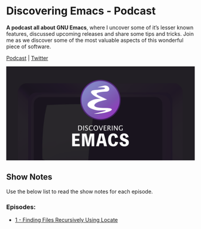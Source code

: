 # Discovering Emacs - Podcast

**A podcast all about GNU Emacs**, where I uncover some of it’s lesser known
features, discussed upcoming releases and share some tips and tricks. Join me as
we discover some of the most valuable aspects of this wonderful piece of
software.

[Podcast](https://www.discovering-emacs.com) | [Twitter](https://twitter.com/DiscoverEmacs)

![Discovering Emacs](https://raw.githubusercontent.com/VernonGrant/discovering-emacs/main/assets/images/discovering-emacs-podcast-banner.png "Podcast banner for: Discovering Emacs")

## Show Notes

Use the below list to read the show notes for each episode.

### Episodes:

- [1 - Finding Files Recursively Using Locate](https://github.com/VernonGrant/discovering-emacs/blob/main/show-notes/1-finding-files-recursively-using-locate.md)
